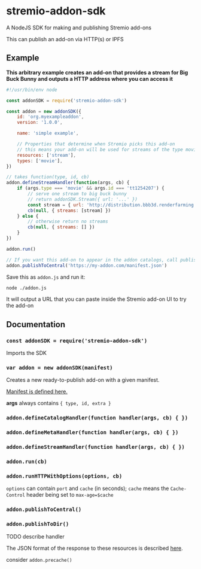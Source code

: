 # stremio-addon-sdk

A NodeJS SDK for making and publishing Stremio add-ons

This can publish an add-on via HTTP(s) or IPFS


## Example

**This arbitrary example creates an add-on that provides a stream for Big Buck Bunny and outputs a HTTP address where you can access it**

```javascript
#!/usr/bin/env node

const addonSDK = require('stremio-addon-sdk')

const addon = new addonSDK({
	id: 'org.myexampleaddon',
	version: '1.0.0',

	name: 'simple example',

	// Properties that determine when Stremio picks this add-on
	// this means your add-on will be used for streams of the type movie
	resources: ['stream'],
	types: ['movie'],
})

// takes function(type, id, cb)
addon.defineStreamHandler(function(args, cb) {
	if (args.type === 'movie' && args.id === 'tt1254207') {
		// serve one stream to big buck bunny
		// return addonSDK.Stream({ url: '...' })
		const stream = { url: 'http://distribution.bbb3d.renderfarming.net/video/mp4/bbb_sunflower_1080p_30fps_normal.mp4' }
		cb(null, { streams: [stream] })
	} else {
		// otherwise return no streams
		cb(null, { streams: [] })
	}
})

addon.run()

// If you want this add-on to appear in the addon catalogs, call publishToCentral with the publically available URL to your manifest
addon.publishToCentral('https://my-addon.com/manifest.json') 

```

Save this as `addon.js` and run it:

```bash
node ./addon.js
```

It will output a URL that you can paste inside the Stremio add-on UI to try the add-on

## Documentation

### `const addonSDK = require('stremio-addon-sdk')`

Imports the SDK

### `var addon = new addonSDK(manifest)`

Creates a new ready-to-publish add-on with a given manifest. 

[Manifest is defined here.](docs/api/manifest.md)

**args** always contains `{ type, id, extra }`

### `addon.defineCatalogHandler(function handler(args, cb) { })`

### `addon.defineMetaHandler(function handler(args, cb) { })`

### `addon.defineStreamHandler(function handler(args, cb) { })`

### `addon.run(cb)`

### `addon.runHTTPWithOptions(options, cb)`

`options` can contain `port` and `cache` (in seconds); `cache` means the `Cache-Control` header being set to `max-age=$cache` 

### `addon.publishToCentral()`

### `addon.publishToDir()`

TODO describe handler

The JSON format of the response to these resources is described [here]().


consider `addon.precache()`
